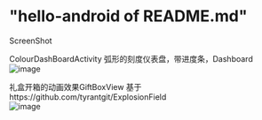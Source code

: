 "hello-android of README.md"
============================
ScreenShot

ColourDashBoardActivity
弧形的刻度仪表盘，带进度条，Dashboard<br/>
![image](https://github.com/TaoSunkist/hi_android/blob/master/app/src/main/res/raw/dashboardactivity.gif)

礼盒开箱的动画效果GiftBoxView
基于https://github.com/tyrantgit/ExplosionField<br/>
![image](https://github.com/TaoSunkist/hi_android/blob/master/app/src/main/res/raw/giftboxviewcontroller.gif)
